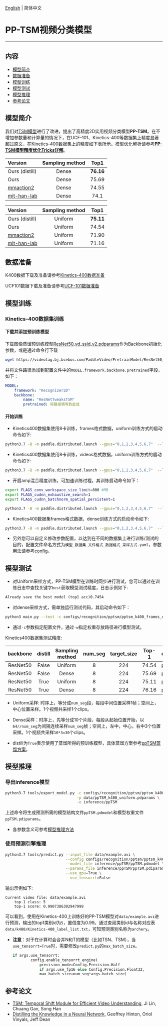 [English](../../../en/model_zoo/recognition/pp-tsm.md) | 简体中文

# PP-TSM视频分类模型

---
## 内容

- [模型简介](#模型简介)
- [数据准备](#数据准备)
- [模型训练](#模型训练)
- [模型测试](#模型测试)
- [模型推理](#模型推理)
- [参考论文](#参考论文)


## 模型简介

我们对[TSM模型](./tsm.md)进行了改进，提出了高精度2D实用视频分类模型**PP-TSM**。在不增加参数量和计算量的情况下，在UCF-101、Kinetics-400等数据集上精度显著超过原文，在Kinetics-400数据集上的精度如下表所示。模型优化解析请参考[**PP-TSM模型精度优化Tricks详解**](https://zhuanlan.zhihu.com/p/382134297)。

| Version | Sampling method | Top1 |
| :------ | :----------: | :----: |
| Ours (distill) | Dense | **76.16** |
| Ours | Dense | 75.69 |
| [mmaction2](https://github.com/open-mmlab/mmaction2/blob/master/configs/recognition/tsm/README.md) | Dense | 74.55 |
| [mit-han-lab](https://github.com/mit-han-lab/temporal-shift-module) | Dense | 74.1 |

| Version | Sampling method | Top1 |
| :------ | :----------: | :----: |
| Ours (distill) | Uniform | **75.11** |
| Ours | Uniform | 74.54 |
| [mmaction2](https://github.com/open-mmlab/mmaction2/blob/master/configs/recognition/tsm/README.md) |  Uniform | 71.90 |
| [mit-han-lab](https://github.com/mit-han-lab/temporal-shift-module)  | Uniform | 71.16 |


## 数据准备

K400数据下载及准备请参考[Kinetics-400数据准备](../../dataset/k400.md)

UCF101数据下载及准备请参考[UCF-101数据准备](../../dataset/ucf101.md)


## 模型训练

### Kinetics-400数据集训练

#### 下载并添加预训练模型

下载图像蒸馏预训练模型[ResNet50_vd_ssld_v2.pdparams](https://videotag.bj.bcebos.com/PaddleVideo/PretrainModel/ResNet50_vd_ssld_v2_pretrained.pdparams)作为Backbone初始化参数，或是通过命令行下载

```bash
wget https://videotag.bj.bcebos.com/PaddleVideo/PretrainModel/ResNet50_vd_ssld_v2_pretrained.pdparams
```

并将文件路径添加到配置文件中的`MODEL.framework.backbone.pretrained`字段，如下：

```yaml
MODEL:
    framework: "Recognizer2D"
    backbone:
        name: "ResNetTweaksTSM"
        pretrained: 将路径填写到此处
```

#### 开始训练

- Kinetics400数据集使用8卡训练，frames格式数据，uniform训练方式的启动命令如下:

```bash
python3.7 -B -m paddle.distributed.launch --gpus="0,1,2,3,4,5,6,7"  --log_dir=log_pptsm  main.py  --validate -c configs/recognition/pptsm/pptsm_k400_frames_uniform.yaml
```

- Kinetics400数据集使用8卡训练，videos格式数据，uniform训练方式的启动命令如下:

```bash
python3.7 -B -m paddle.distributed.launch --gpus="0,1,2,3,4,5,6,7"  --log_dir=log_pptsm  main.py  --validate -c configs/recognition/pptsm/pptsm_k400_videos_uniform.yaml
```

- 开启amp混合精度训练，可加速训练过程，其训练启动命令如下：

```bash
export FLAGS_conv_workspace_size_limit=800 #MB
export FLAGS_cudnn_exhaustive_search=1
export FLAGS_cudnn_batchnorm_spatial_persistent=1

python3.7 -B -m paddle.distributed.launch --gpus="0,1,2,3,4,5,6,7"  --log_dir=log_pptsm  main.py  --amp --validate -c configs/recognition/pptsm/pptsm_k400_frames_uniform.yaml
```

- Kinetics400数据集frames格式数据，dense训练方式的启动命令如下:

```bash
python3.7 -B -m paddle.distributed.launch --gpus="0,1,2,3,4,5,6,7"  --log_dir=log_pptsm  main.py  --validate -c configs/recognition/pptsm/pptsm_k400_frames_dense.yaml
```

- 另外您可以自定义修改参数配置，以达到在不同的数据集上进行训练/测试的目的，配置文件命名方式为`模型_数据集_文件格式_数据格式_采样方式.yaml`，参数用法请参考[config](../../tutorials/config.md)。


## 模型测试

- 对Uniform采样方式，PP-TSM模型在训练时同步进行测试，您可以通过在训练日志中查找关键字`best`获取模型测试精度，日志示例如下:

```txt
Already save the best model (top1 acc)0.7454
```

- 对dense采样方式，需单独运行测试代码，其启动命令如下：

```bash
python3 main.py --test -c configs/recognition/pptsm/pptsm_k400_frames_dense.yaml -w output/ppTSM/ppTSM_best.pdparams
```

- 通过`-c`参数指定配置文件，通过`-w`指定权重存放路径进行模型测试。


Kinetics400数据集测试精度:

| backbone | distill | Sampling method | num_seg | target_size | Top-1 | checkpoints |
| :------: | :----------: | :----: | :----: | :----: | :----: | :---- |
| ResNet50 | False | Uniform | 8 | 224 | 74.54 | [ppTSM_k400_uniform.pdparams](https://videotag.bj.bcebos.com/PaddleVideo-release2.1/PPTSM/ppTSM_k400_uniform.pdparams) |
| ResNet50 | False | Dense | 8 | 224 | 75.69 | [ppTSM_k400_dense.pdparams](https://videotag.bj.bcebos.com/PaddleVideo-release2.1/PPTSM/ppTSM_k400_dense.pdparams) |
| ResNet50 | True | Uniform | 8 | 224 | 75.11 | [ppTSM_k400_uniform_distill.pdparams](https://videotag.bj.bcebos.com/PaddleVideo-release2.1/PPTSM/ppTSM_k400_uniform_distill.pdparams) |
| ResNet50 | True | Dense | 8 | 224 | 76.16 | [ppTSM_k400_dense_distill.pdparams](https://videotag.bj.bcebos.com/PaddleVideo-release2.1/PPTSM/ppTSM_k400_dense_distill.pdparams) |

- Uniform采样: 时序上，等分成`num_seg`段，每段中间位置采样1帧；空间上，中心位置采样。1个视频共采样1个clips。

- Dense采样：时序上，先等分成10个片段，每段从起始位置开始，以`64//num_seg`为间隔连续采样`num_seg`帧；空间上，左中，中心，右中3个位置采样。1个视频共采样`10*3=30`个clips。

- distill为`True`表示使用了蒸馏所得的预训练模型，具体蒸馏方案参考[ppTSM蒸馏方案](TODO)。


## 模型推理

### 导出inference模型

```bash
python3.7 tools/export_model.py -c configs/recognition/pptsm/pptsm_k400_frames_uniform.yaml \
                                -p data/ppTSM_k400_uniform.pdparams \
                                -o inference/ppTSM
```

上述命令将生成预测所需的模型结构文件`ppTSM.pdmodel`和模型权重文件`ppTSM.pdiparams`。

- 各参数含义可参考[模型推理方法](https://github.com/PaddlePaddle/PaddleVideo/blob/release/2.0/docs/zh-CN/start.md#2-%E6%A8%A1%E5%9E%8B%E6%8E%A8%E7%90%86)

### 使用预测引擎推理

```bash
python3.7 tools/predict.py --input_file data/example.avi \
                           --config configs/recognition/pptsm/pptsm_k400_frames_uniform.yaml \
                           --model_file inference/ppTSM/ppTSM.pdmodel \
                           --params_file inference/ppTSM/ppTSM.pdiparams \
                           --use_gpu=True \
                           --use_tensorrt=False
```


输出示例如下:

```
Current video file: data/example.avi
	top-1 class: 5
	top-1 score: 0.9907386302947998
```


可以看到，使用在Kinetics-400上训练好的PP-TSM模型对`data/example.avi`进行预测，输出的top1类别id为`5`，置信度为0.99。通过查阅类别id与名称对应表`data/k400/Kinetics-400_label_list.txt`，可知预测类别名称为`archery`。

- **注意**：对于在计算时会合并N和T的模型（比如TSN、TSM），当`use_tensorrt=True`时，需要修改`predict.py`的`max_batch_size`。

  ```python
  if args.use_tensorrt:
          config.enable_tensorrt_engine(
              precision_mode=Config.Precision.Half
              if args.use_fp16 else Config.Precision.Float32,
              max_batch_size=num_seg*args.batch_size)
  ```
## 参考论文

- [TSM: Temporal Shift Module for Efficient Video Understanding](https://arxiv.org/pdf/1811.08383.pdf), Ji Lin, Chuang Gan, Song Han
- [Distilling the Knowledge in a Neural Network](https://arxiv.org/abs/1503.02531), Geoffrey Hinton, Oriol Vinyals, Jeff Dean
